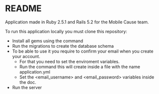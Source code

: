 # README

Application made in Ruby 2.5.1 and Rails 5.2 for the Mobile Cause team.

To run this application locally you must clone this repository:

- Install all gems using the command <bundle install>
- Run the migrations to create the database schema <rake db:migrate>
- To be able to use it you require to confirm your email when you create your account. 
  - For that you need to set the enviroment variables.
  - Run the command <bundle exec figaro install> this will create inside <config/> a file with the name application.yml
  - Set the <email_username> and <email_password> variables inside the doc.
- Run the server <rails s>
